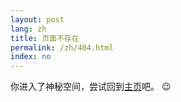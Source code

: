```yaml
---
layout: post
lang: zh
title: 页面不存在
permalink: /zh/404.html
index: no
---
```


你进入了神秘空间，尝试回到[主页](/)吧。 :wink: